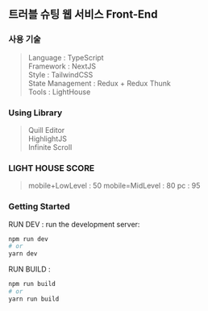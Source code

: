 ## 트러블 슈팅 웹 서비스 Front-End

### 사용 기술

> Language : TypeScript <br/>
> Framework : NextJS <br/>
> Style : TailwindCSS <br/>
> State Management : Redux + Redux Thunk <br/>
> Tools : LightHouse

### Using Library

> Quill Editor <br/>
> HighlightJS <br/>
> Infinite Scroll <br/>

### LIGHT HOUSE SCORE

> mobile+LowLevel : 50
> mobile=MidLevel : 80
> pc : 95

### Getting Started

RUN DEV : run the development server:

```bash
npm run dev
# or
yarn dev
```

RUN BUILD :

```bash
npm run build
# or
yarn run build
```


